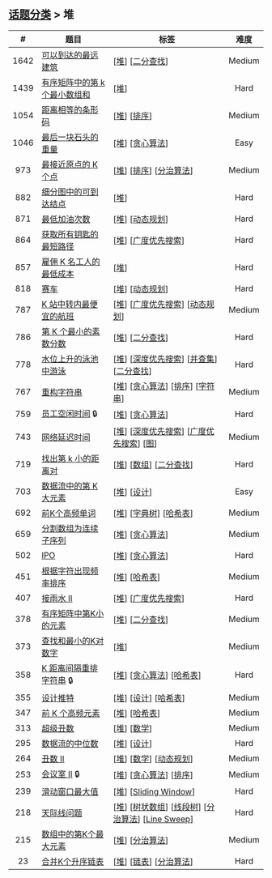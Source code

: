 <!--|This file generated by command(leetcode tag); DO NOT EDIT.            |-->
<!--+----------------------------------------------------------------------+-->
<!--|@author    openset <openset.wang@gmail.com>                           |-->
<!--|@link      https://github.com/openset                                 |-->
<!--|@home      https://github.com/openset/leetcode                        |-->
<!--+----------------------------------------------------------------------+-->

## [话题分类](../README.md) > 堆

| # | 题目 | 标签 | 难度 |
| :-: | - | - | :-: |
| 1642 | [可以到达的最远建筑](../../problems/furthest-building-you-can-reach) | [[堆](../heap/README.md)] [[二分查找](../binary-search/README.md)]  | Medium |
| 1439 | [有序矩阵中的第 k 个最小数组和](../../problems/find-the-kth-smallest-sum-of-a-matrix-with-sorted-rows) | [[堆](../heap/README.md)]  | Hard |
| 1054 | [距离相等的条形码](../../problems/distant-barcodes) | [[堆](../heap/README.md)] [[排序](../sort/README.md)]  | Medium |
| 1046 | [最后一块石头的重量](../../problems/last-stone-weight) | [[堆](../heap/README.md)] [[贪心算法](../greedy/README.md)]  | Easy |
| 973 | [最接近原点的 K 个点](../../problems/k-closest-points-to-origin) | [[堆](../heap/README.md)] [[排序](../sort/README.md)] [[分治算法](../divide-and-conquer/README.md)]  | Medium |
| 882 | [细分图中的可到达结点](../../problems/reachable-nodes-in-subdivided-graph) | [[堆](../heap/README.md)]  | Hard |
| 871 | [最低加油次数](../../problems/minimum-number-of-refueling-stops) | [[堆](../heap/README.md)] [[动态规划](../dynamic-programming/README.md)]  | Hard |
| 864 | [获取所有钥匙的最短路径](../../problems/shortest-path-to-get-all-keys) | [[堆](../heap/README.md)] [[广度优先搜索](../breadth-first-search/README.md)]  | Hard |
| 857 | [雇佣 K 名工人的最低成本](../../problems/minimum-cost-to-hire-k-workers) | [[堆](../heap/README.md)]  | Hard |
| 818 | [赛车](../../problems/race-car) | [[堆](../heap/README.md)] [[动态规划](../dynamic-programming/README.md)]  | Hard |
| 787 | [K 站中转内最便宜的航班](../../problems/cheapest-flights-within-k-stops) | [[堆](../heap/README.md)] [[广度优先搜索](../breadth-first-search/README.md)] [[动态规划](../dynamic-programming/README.md)]  | Medium |
| 786 | [第 K 个最小的素数分数](../../problems/k-th-smallest-prime-fraction) | [[堆](../heap/README.md)] [[二分查找](../binary-search/README.md)]  | Hard |
| 778 | [水位上升的泳池中游泳](../../problems/swim-in-rising-water) | [[堆](../heap/README.md)] [[深度优先搜索](../depth-first-search/README.md)] [[并查集](../union-find/README.md)] [[二分查找](../binary-search/README.md)]  | Hard |
| 767 | [重构字符串](../../problems/reorganize-string) | [[堆](../heap/README.md)] [[贪心算法](../greedy/README.md)] [[排序](../sort/README.md)] [[字符串](../string/README.md)]  | Medium |
| 759 | [员工空闲时间](../../problems/employee-free-time) 🔒 | [[堆](../heap/README.md)] [[贪心算法](../greedy/README.md)]  | Hard |
| 743 | [网络延迟时间](../../problems/network-delay-time) | [[堆](../heap/README.md)] [[深度优先搜索](../depth-first-search/README.md)] [[广度优先搜索](../breadth-first-search/README.md)] [[图](../graph/README.md)]  | Medium |
| 719 | [找出第 k 小的距离对](../../problems/find-k-th-smallest-pair-distance) | [[堆](../heap/README.md)] [[数组](../array/README.md)] [[二分查找](../binary-search/README.md)]  | Hard |
| 703 | [数据流中的第 K 大元素](../../problems/kth-largest-element-in-a-stream) | [[堆](../heap/README.md)] [[设计](../design/README.md)]  | Easy |
| 692 | [前K个高频单词](../../problems/top-k-frequent-words) | [[堆](../heap/README.md)] [[字典树](../trie/README.md)] [[哈希表](../hash-table/README.md)]  | Medium |
| 659 | [分割数组为连续子序列](../../problems/split-array-into-consecutive-subsequences) | [[堆](../heap/README.md)] [[贪心算法](../greedy/README.md)]  | Medium |
| 502 | [IPO](../../problems/ipo) | [[堆](../heap/README.md)] [[贪心算法](../greedy/README.md)]  | Hard |
| 451 | [根据字符出现频率排序](../../problems/sort-characters-by-frequency) | [[堆](../heap/README.md)] [[哈希表](../hash-table/README.md)]  | Medium |
| 407 | [接雨水 II](../../problems/trapping-rain-water-ii) | [[堆](../heap/README.md)] [[广度优先搜索](../breadth-first-search/README.md)]  | Hard |
| 378 | [有序矩阵中第K小的元素](../../problems/kth-smallest-element-in-a-sorted-matrix) | [[堆](../heap/README.md)] [[二分查找](../binary-search/README.md)]  | Medium |
| 373 | [查找和最小的K对数字](../../problems/find-k-pairs-with-smallest-sums) | [[堆](../heap/README.md)]  | Medium |
| 358 | [K 距离间隔重排字符串](../../problems/rearrange-string-k-distance-apart) 🔒 | [[堆](../heap/README.md)] [[贪心算法](../greedy/README.md)] [[哈希表](../hash-table/README.md)]  | Hard |
| 355 | [设计推特](../../problems/design-twitter) | [[堆](../heap/README.md)] [[设计](../design/README.md)] [[哈希表](../hash-table/README.md)]  | Medium |
| 347 | [前 K 个高频元素](../../problems/top-k-frequent-elements) | [[堆](../heap/README.md)] [[哈希表](../hash-table/README.md)]  | Medium |
| 313 | [超级丑数](../../problems/super-ugly-number) | [[堆](../heap/README.md)] [[数学](../math/README.md)]  | Medium |
| 295 | [数据流的中位数](../../problems/find-median-from-data-stream) | [[堆](../heap/README.md)] [[设计](../design/README.md)]  | Hard |
| 264 | [丑数 II](../../problems/ugly-number-ii) | [[堆](../heap/README.md)] [[数学](../math/README.md)] [[动态规划](../dynamic-programming/README.md)]  | Medium |
| 253 | [会议室 II](../../problems/meeting-rooms-ii) 🔒 | [[堆](../heap/README.md)] [[贪心算法](../greedy/README.md)] [[排序](../sort/README.md)]  | Medium |
| 239 | [滑动窗口最大值](../../problems/sliding-window-maximum) | [[堆](../heap/README.md)] [[Sliding Window](../sliding-window/README.md)]  | Hard |
| 218 | [天际线问题](../../problems/the-skyline-problem) | [[堆](../heap/README.md)] [[树状数组](../binary-indexed-tree/README.md)] [[线段树](../segment-tree/README.md)] [[分治算法](../divide-and-conquer/README.md)] [[Line Sweep](../line-sweep/README.md)]  | Hard |
| 215 | [数组中的第K个最大元素](../../problems/kth-largest-element-in-an-array) | [[堆](../heap/README.md)] [[分治算法](../divide-and-conquer/README.md)]  | Medium |
| 23 | [合并K个升序链表](../../problems/merge-k-sorted-lists) | [[堆](../heap/README.md)] [[链表](../linked-list/README.md)] [[分治算法](../divide-and-conquer/README.md)]  | Hard |
